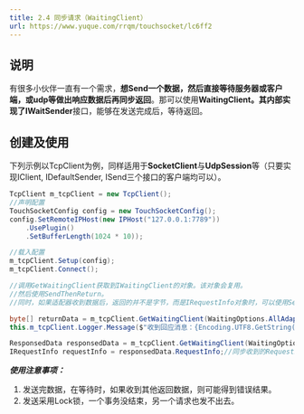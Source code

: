 ```yaml
---
title: 2.4 同步请求（WaitingClient）
url: https://www.yuque.com/rrqm/touchsocket/lc6ff2
---
```


<a name="BCYPv"></a>

## 说明

有很多小伙伴一直有一个需求，**想Send一个数据，然后直接等待服务器或客户端，或udp等做出响应数据后再同步返回**。那可以使用**WaitingClient。**其内部实现了**IWaitSender**接口，能够在发送完成后，等待返回。 <a name="gErAd"></a>

## 创建及使用

下列示例以TcpClient为例，同样适用于**SocketClient**与**UdpSession**等（只要实现IClient, IDefaultSender, ISend三个接口的客户端均可以）。

```csharp
TcpClient m_tcpClient = new TcpClient();
//声明配置
TouchSocketConfig config = new TouchSocketConfig();
config.SetRemoteIPHost(new IPHost("127.0.0.1:7789"))
    .UsePlugin()
    .SetBufferLength(1024 * 10));

//载入配置
m_tcpClient.Setup(config);
m_tcpClient.Connect();

//调用GetWaitingClient获取到IWaitingClient的对象。该对象会复用。
//然后使用SendThenReturn。
//同时，如果适配器收到数据后，返回的并不是字节，而是IRequestInfo对象时，可以使用SendThenResponse.

byte[] returnData = m_tcpClient.GetWaitingClient(WaitingOptions.AllAdapter).SendThenReturn(Encoding.UTF8.GetBytes("RRQM"));
this.m_tcpClient.Logger.Message($"收到回应消息：{Encoding.UTF8.GetString(returnData)}");

ResponsedData responsedData = m_tcpClient.GetWaitingClient(WaitingOptions.AllAdapter).SendThenResponse(Encoding.UTF8.GetBytes(textBox2.Text));
IRequestInfo requestInfo = responsedData.RequestInfo;//同步收到的RequestInfo


```

***使用注意事项：***

1. 发送完数据，在等待时，如果收到其他返回数据，则可能得到错误结果。
2. 发送采用Lock锁，一个事务没结束，另一个请求也发不出去。
